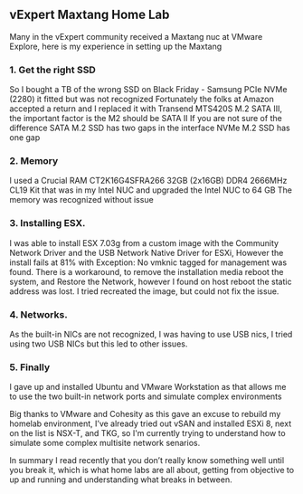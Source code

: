 ## vExpert Maxtang Home Lab


Many in the vExpert community received a Maxtang nuc at VMware Explore, here is my experience in setting up the Maxtang

 
### 1. Get the right SSD
So I bought a TB of the wrong SSD on Black Friday - Samsung PCIe NVMe (2280) it fitted but was not recognized
Fortunately the folks at Amazon accepted a return and I replaced it with Transend MTS420S M.2 SATA III, the important factor is the M2 should be SATA II
If you are not sure of the difference SATA M.2 SSD has two gaps in the interface NVMe M.2 SSD has one gap


### 2. Memory 
I used a Crucial RAM CT2K16G4SFRA266 32GB (2x16GB) DDR4 2666MHz CL19 Kit that was in my Intel NUC and upgraded the Intel NUC to 64 GB
The memory was recognized without issue


### 3. Installing ESX. 
I was able to install ESX 7.03g  from a custom image with the Community Network Driver and the USB Network Native Driver for ESXi, However the install fails at 81% with Exception: No vmknic tagged for management was found. There is a workaround, to remove the installation media reboot the system, and Restore the Network, however I found on host reboot the static address was lost.
I tried recreated the image, but could not fix the issue.


### 4. Networks. 
As the built-in NICs are not recognized, I was having to use USB nics, I tried using two USB NICs but this led to other issues.

 
### 5. Finally 
I gave up and installed Ubuntu and VMware Workstation as that allows me to use the two built-in network ports and simulate complex environments

Big thanks to VMware and Cohesity as this gave an excuse to rebuild my homelab environment, I’ve already tried out vSAN and installed ESXi 8, next on the list is NSX-T, and TKG, so I'm currently trying to understand how to simulate some complex multisite network senarios.

In summary I read recently that you don’t really know something well until you break it, which is what home labs are all about, getting from objective to up and running and understanding what breaks in between.
